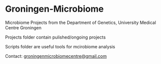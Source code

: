 # Groningen-Microbiome
Microbiome Projects from the Department of Genetics, University Medical Centre Groningen 

Projects folder contain pulished/ongoing projects

Scripts folder are useful tools for mcirobiome analysis 

Contact: groningenmicrobiomecentre@gmail.com

